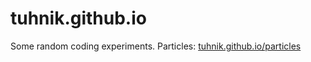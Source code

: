 # tuhnik.github.io

Some random coding experiments.
Particles: [tuhnik.github.io/particles](https://tuhnik.github.io/particles/)

